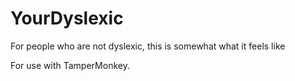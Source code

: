 # YourDyslexic
For people who are not dyslexic, this is somewhat what  it feels like

For use with TamperMonkey.

